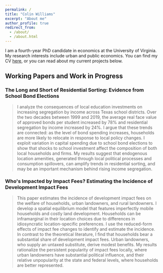 ```yaml
---
permalink: /
title: "Colin Williams"
excerpt: "About me"
author_profile: true
redirect_from: 
  - /about/
  - /about.html
---
```


I am a fourth-year PhD candidate in economics at the University of Virginia. My research interests include urban and public economics. You can find my CV [here](https://www.dropbox.com/s/1rhdbw4yjebvw27/Resume.pdf?dl=0), or you can read about my current projects below.

## Working Papers and Work in Progress
### The Long and Short of Residential Sorting: Evidence from School Bond Elections
> I analyze the consequences of local education investments on increasing segregation by income across Texas school districts. Over the two decades between 1999 and 2019, the average real face value of approved bonds per student increased by 78% and residential segregation by income increased by 24%. I argue that these trends are connected: as the level of bond spending increases, households are more likely to relocate in response to local policy changes. I exploit
variation in capital spending due to school bond elections to show that shocks to school investment affect the composition of both local households and firms. My results suggest that endogenous location amenities, generated through local political processes and consumption spillovers, can amplify trends in residential sorting, and may be an important mechanism behind rising income segregation.

### Who's Impacted by Impact Fees? Estimating the Incidence of Development Impact Fees
> This paper estimates the incidence of development impact fees on the welfare of households, urban landowners, and rural landowners. I develop a spatial equilibrium model that features imperfectly mobile households and costly land development. Households can be inframarginal in their location choices due to differences in idiosyncratic location-specific preferences. I use the reduced-form effects of impact fee changes to identify and estimate the incidence. In contrast to the theoretical literature, I find that households bear a substantial share of development impact fees. Urban landowners, who supply an untaxed substitute, derive modest benefits. My results rationalize the persistent popularity of impact fees locally, where urban landowners have substantial political influence, and their relative unpopularity at the state and federal levels, where households are better represented.